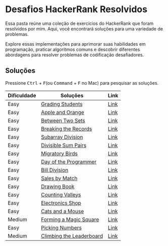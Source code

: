 
# Desafios HackerRank Resolvidos

Essa pasta reúne uma coleção de exercícios do HackerRank que foram resolvidos por mim. Aqui, você encontrará soluções para uma variedade de problemas.

Explore essas implementações para aprimorar suas habilidades em programação, praticar algoritmos comuns e descobrir diferentes abordagens para resolver problemas de codificação desafiadores.

## Soluções

Pressione <kbd>Ctrl</kbd> + <kbd>F</kbd>(ou <kbd>Command</kbd> + <kbd>F</kbd> no Mac) para pesquisar as soluções.

| Dificuldade | Soluções                                                                    | Link                                                                       |
| ----------- | --------------------------------------------------------------------------- | -------------------------------------------------------------------------- |
| Easy        | [Grading Students](/HackerRank/solutions/Grading%20Students.js)   | [Link](https://www.hackerrank.com/challenges/grading/problem?isFullScreen=true) |
| Easy        | [Apple and Orange](/HackerRank/solutions/Apple%20and%20Orange.js)   | [Link](https://www.hackerrank.com/challenges/apple-and-orange/problem?isFullScreen=true) |
| Easy        | [Between Two Sets](/HackerRank/solutions/Between%20Two%20Sets.js)   | [Link](https://www.hackerrank.com/challenges/between-two-sets/problem?isFullScreen=true) |
| Easy        | [Breaking the Records](/HackerRank/solutions/Breaking%20the%20Records.js)   | [Link](https://www.hackerrank.com/challenges/breaking-best-and-worst-records/problem) |
| Easy        | [Subarray Division](/HackerRank/solutions/Subarray%20Division.js)   | [Link](https://www.hackerrank.com/challenges/the-birthday-bar/problem?isFullScreen=true) |
| Easy        | [Divisible Sum Pairs](/HackerRank/solutions/Divisible%20Sum%20Pairs.js)   | [Link](https://www.hackerrank.com/challenges/divisible-sum-pairs/problem?isFullScreen=true) |
| Easy        | [Migratory Birds](/HackerRank/solutions/Migratory%20Birds.js)   | [Link](https://www.hackerrank.com/challenges/migratory-birds/problem?isFullScreen=true) |
| Easy        | [Day of the Programmer](/HackerRank/solutions/Day%20of%20the%20Programmer.js)   | [Link](https://www.hackerrank.com/challenges/day-of-the-programmer/problem?isFullScreen=true) |
| Easy        | [Bill Division](/HackerRank/solutions/Bill%20Division.js)   | [Link](https://www.hackerrank.com/challenges/bon-appetit/problem?isFullScreen=true) |
| Easy        | [Sales by Match](/HackerRank/solutions/Sales%20by%20Match.js)   | [Link](https://www.hackerrank.com/challenges/sock-merchant/problem?isFullScreen=true) |
| Easy        | [Drawing Book](/HackerRank/solutions/Drawing%20Book.js)   | [Link](https://www.hackerrank.com/challenges/drawing-book/problem?isFullScreen=true) |
| Easy        | [Counting Valleys](/HackerRank/solutions/Counting%20Valleys.js)   | [Link](https://www.hackerrank.com/challenges/counting-valleys/problem?isFullScreen=true) |
| Easy        | [Electronics Shop](/HackerRank/solutions/Electronics%20Shop.js)   | [Link](https://www.hackerrank.com/challenges/electronics-shop/problem?isFullScreen=true) |
| Easy        | [Cats and a Mouse](/HackerRank/solutions/Cats%20and%20a%20Mouse.js)   | [Link](https://www.hackerrank.com/challenges/cats-and-a-mouse/problem?isFullScreen=true) |
| Medium        | [Forming a Magic Square](/HackerRank/solutions/Forming%20a%20Magic%20Square.js)   | [Link](https://www.hackerrank.com/challenges/magic-square-forming/problem?isFullScreen=true) |
| Easy        | [Picking Numbers](/HackerRank/solutions/Picking%20Numbers.js)   | [Link](https://www.hackerrank.com/challenges/picking-numbers/problem?isFullScreen=true) |
| Medium        | [Climbing the Leaderboard](/HackerRank/solutions/Climbing%20the%20Leaderboard.js)   | [Link](https://www.hackerrank.com/challenges/climbing-the-leaderboard/problem?isFullScreen=true) |